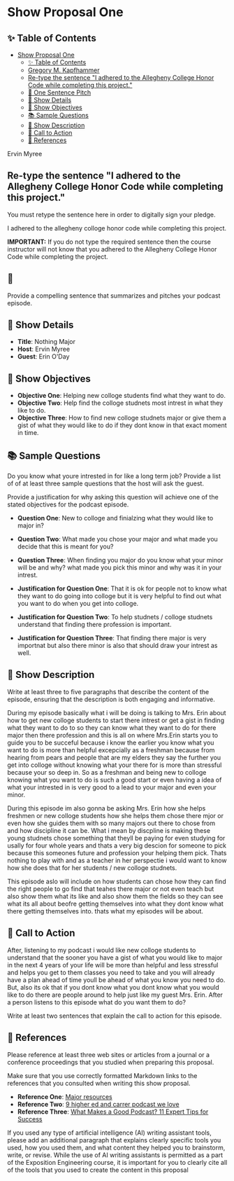 # Show Proposal One

## ✨ Table of Contents

<!---toc start-->

* [Show Proposal One](#show-proposal-one)
  * [✨ Table of Contents](#-table-of-contents)
  * [Gregory M. Kapfhammer](#gregory-m-kapfhammer)
  * [Re-type the sentence "I adhered to the Allegheny College Honor Code while completing this project."](#re-type-the-sentence-i-adhered-to-the-allegheny-college-honor-code-while-completing-this-project)
  * [🏁 One Sentence Pitch](#-one-sentence-pitch)
  * [🔬 Show Details](#-show-details)
  * [📝 Show Objectives](#-show-objectives)
  * [📚 Sample Questions](#-sample-questions)
  * [🎉 Show Description](#-show-description)
  * [📢 Call to Action](#-call-to-action)
  * [🦜 References](#-references)

<!---toc end-->

Ervin Myree

## Re-type the sentence "I adhered to the Allegheny College Honor Code while completing this project."

 You must retype the sentence here in order to digitally sign your pledge.

I adhered to the allegheny colloge honor code while completing this project.


**IMPORTANT:** If you do not type the required sentence then the course
instructor will not know that you adhered to the Allegheny College Honor Code
while completing the project.

## 🏁 

 Provide a compelling sentence that summarizes and pitches your podcast
episode.

## 🔬 Show Details






- **Title**: Nothing Major 
- **Host**: Ervin Myree
- **Guest**: Erin O'Day

## 📝 Show Objectives


- **Objective One**: Helping new colloge students find what they want to do.
- **Objective Two**: Help find the colloge studnets most intrest in what they like to do. 
- **Objective Three**: How to find new colloge studnets major or give them a gist of what they would like to do  if they dont know in that exact moment in time. 

## 📚 Sample Questions
Do you know what youre intrested in for like a long term job?  Provide a list of of at least three sample questions that the host will
ask the guest.

 Provide a justification for why asking this question will achieve one of
the stated objectives for the podcast episode.

- **Question One**: New to colloge and finialzing what they would like to major in?
- **Question Two**: What made you chose your major and what made you decide that this is meant for you?
- **Question Three**: When finding you major do you know what your minor will be and why? what made you pick this minor and why was it in your intrest. 

- **Justification for Question One**: That it is ok for people not to know what they want to do going into colloge but it is very helpful to find out what you want to do when you get into colloge. 
- **Justification for Question Two**: To help studnets / colloge studnets understand that finding there profession is important.  
- **Justification for Question Three**: That finding there major is very importnat but also there minor is also that should draw your intrest as well.

## 🎉 Show Description

 Write at least three to five paragraphs that describe the content of the episode, ensuring that the description is both engaging and informative.


During my episode basically what i will be doing is talking to Mrs. Erin about how to get new colloge students to start there intrest or get a gist in finding what they want to do to so they can know what they want to do for there major then there profession and this is all on where Mrs.Erin starts you to guide you to be succeful because i know the earlier you know what you want to do is more than helpful excepcially as a freshman because from hearing from pears and people that are my elders they say the further you get into colloge without knowing what your there for is more than stressful because your so deep in. So as a freshman and being new to colloge knowing what you want to do is such a good start or even having a idea of what your intrested in is very good to a lead to your major and even your minor. 

During this episode im also gonna be asking Mrs. Erin how she helps freshmen or new colloge students how she helps them chose there mjor or even how she guides them with so many majors out there to chose from and how discipline it can be. What i mean by discpline is making these young studnets chose something that theyll be paying for even studying for usally for four whole years and thats a very big descion for someone to pick because this someones future and profession your helping them pick. Thats nothing to play with and as a teacher in her perspectie i would want to know how she does that for her students / new colloge studnets. 

This episode aslo will include on how students can chose how they can find the right people to go find that teahes there major or not even teach but also show them what its like and also show them the fields so they can see what its all about beofre getting themselves into what they dont know what there getting themselves into. thats what my episodes will be about. 

## 📢 Call to Action
After, listening to my podcast i would like new colloge students to understand that the sooner you have a gist of what you would like to major in the next 4 years of your life will be more than helpful and less stressful and helps you get to them classes you need to take and you will already have a plan ahead of time youll be ahead of what you know you need to do. But, also its ok that if you dont know what you dont know what you would like to do there are people around to help just like my guest Mrs. Erin. 
 After a person listens to this episode what do you want them to do?

 Write at least two sentences that explain the call to action for this episode.

## 🦜 References

 Please reference at least three web sites or articles from a journal or a
conference proceedings that you studied when preparing this proposal.

 Make sure that you use correctly formatted Markdown links to the
references that you consulted when writing this show proposal.

- **Reference One**: [Major resources](https://cds.indiana.edu/career-coaching/podcast.html)
- **Reference Two**: [9 higher ed and carrer podcast we love](https://www.onlineu.com/magazine/higher-ed-career-podcasts)
- **Reference Three**: [What Makes a Good Podcast? 11 Expert Tips for Success](https://amplify.matchmaker.fm/what-makes-a-good-podcast/)

 If you used any type of artificial intelligence (AI) writing assistant
tools, please add an additional paragraph that explains clearly specific tools
you used, how you used them, and what content they helped you to brainstorm,
write, or revise. While the use of AI writing assistants is permitted as a part
of the Exposition Engineering course, it is important for you to clearly cite
all of the tools that you used to create the content in this proposal
